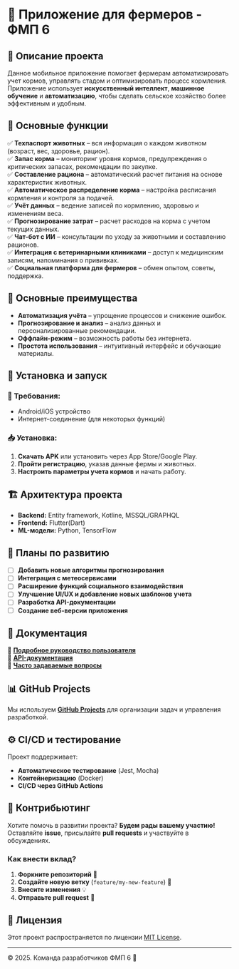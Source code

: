 # 📱 Приложение для фермеров - ФМП 6

## 🐄 Описание проекта
Данное мобильное приложение помогает фермерам автоматизировать учет кормов, управлять стадом и оптимизировать процесс кормления. Приложение использует **искусственный интеллект**, **машинное обучение** и **автоматизацию**, чтобы сделать сельское хозяйство более эффективным и удобным.

## 🎯 Основные функции
✅ **Техпаспорт животных** – вся информация о каждом животном (возраст, вес, здоровье, рацион).  
✅ **Запас корма** – мониторинг уровня кормов, предупреждения о критических запасах, рекомендации по закупке.  
✅ **Составление рациона** – автоматический расчет питания на основе характеристик животных.  
✅ **Автоматическое распределение корма** – настройка расписания кормления и контроля за подачей.  
✅ **Учёт данных** – ведение записей по кормлению, здоровью и изменениям веса.  
✅ **Прогнозирование затрат** – расчет расходов на корма с учетом текущих данных.  
✅ **Чат-бот с ИИ** – консультации по уходу за животными и составлению рационов.  
✅ **Интеграция с ветеринарными клиниками** – доступ к медицинским записям, напоминания о прививках.  
✅ **Социальная платформа для фермеров** – обмен опытом, советы, поддержка.  

## 🚀 Основные преимущества
- **Автоматизация учёта** – упрощение процессов и снижение ошибок.
- **Прогнозирование и анализ** – анализ данных и персонализированные рекомендации.
- **Оффлайн-режим** – возможность работы без интернета.
- **Простота использования** – интуитивный интерфейс и обучающие материалы.

## 🔧 Установка и запуск
### 📌 Требования:
- Android/iOS устройство
- Интернет-соединение (для некоторых функций)

### 📥 Установка:
1. **Скачать APK** или установить через App Store/Google Play.
2. **Пройти регистрацию**, указав данные фермы и животных.
3. **Настроить параметры учета кормов** и начать работу.

## 🏗 Архитектура проекта
- **Backend:** Entity framework, Kotline, MSSQL/GRAPHQL
- **Frontend:** Flutter(Dart)
- **ML-модели:** Python, TensorFlow

## 📌 Планы по развитию
- [ ] **Добавить новые алгоритмы прогнозирования**
- [ ] **Интеграция с метеосервисами**
- [ ] **Расширение функций социального взаимодействия**
- [ ] **Улучшение UI/UX и добавление новых шаблонов учета**
- [ ] **Разработка API-документации**
- [ ] **Создание веб-версии приложения**

## 📖 Документация
📘 **[Подробное руководство пользователя](https://github.com/Ibraimov23/cyclone/wiki)**  
📗 **[API-документация](https://github.com/Ibraimov23/cyclone/api-docs)**  
📙 **[Часто задаваемые вопросы](https://github.com/Ibraimov23/cyclone/faq)**  

## 📊 GitHub Projects
Мы используем **[GitHub Projects](https://github.com/Ibraimov23/cyclone)** для организации задач и управления разработкой.

## ⚙️ CI/CD и тестирование
Проект поддерживает:
- **Автоматическое тестирование** (Jest, Mocha)
- **Контейнеризацию** (Docker)
- **CI/CD через GitHub Actions**

## 🤝 Контрибьютинг
Хотите помочь в развитии проекта? **Будем рады вашему участию!**  
Оставляйте **issue**, присылайте **pull requests** и участвуйте в обсуждениях.

### Как внести вклад?
1. **Форкните репозиторий** 🚀
2. **Создайте новую ветку** (`feature/my-new-feature`) 🌿
3. **Внесите изменения** 💡
4. **Отправьте pull request** 🔄

## 📜 Лицензия
Этот проект распространяется по лицензии [MIT License](LICENSE).

---
© 2025. Команда разработчиков ФМП 6 🚜
